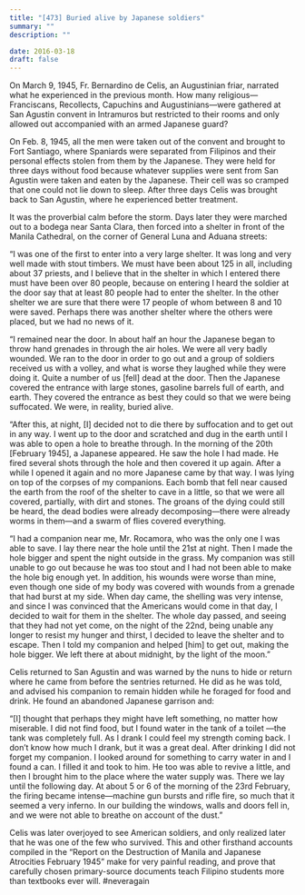 ```yaml
---
title: "[473] Buried alive by Japanese soldiers"
summary: ""
description: ""

date: 2016-03-18
draft: false
---
```


On March 9, 1945, Fr. Bernardino de Celis, an Augustinian friar, narrated what he experienced in the previous month. How many religious—Franciscans, Recollects, Capuchins and Augustinians—were gathered at San Agustin convent in Intramuros but restricted to their rooms and only allowed out accompanied with an armed Japanese guard?

On Feb. 8, 1945, all the men were taken out of the convent and brought to Fort Santiago, where Spaniards were separated from Filipinos and their personal effects stolen from them by the Japanese. They were held for three days without food because whatever supplies were sent from San Agustin were taken and eaten by the Japanese. Their cell was so cramped that one could not lie down to sleep. After three days Celis was brought back to San Agustin, where he experienced better treatment.

It was the proverbial calm before the storm. Days later they were marched out to a bodega near Santa Clara, then forced into a shelter in front of the Manila Cathedral, on the corner of General Luna and Aduana streets:

“I was one of the first to enter into a very large shelter. It was long and very well made with stout timbers. We must have been about 125 in all, including about 37 priests, and I believe that in the shelter in which I entered there must have been over 80 people, because on entering I heard the soldier at the door say that at least 80 people had to enter the shelter. In the other shelter we are sure that there were 17 people of whom between 8 and 10 were saved. Perhaps there was another shelter where the others were placed, but we had no news of it.

“I remained near the door. In about half an hour the Japanese began to throw hand grenades in through the air holes. We were all very badly wounded. We ran to the door in order to go out and a group of soldiers received us with a volley, and what is worse they laughed while they were doing it. Quite a number of us [fell] dead at the door. Then the Japanese covered the entrance with large stones, gasoline barrels full of earth, and earth. They covered the entrance as best they could so that we were being suffocated. We were, in reality, buried alive.

“After this, at night, [I] decided not to die there by suffocation and to get out in any way. I went up to the door and scratched and dug in the earth until I was able to open a hole to breathe through. In the morning of the 20th [February 1945], a Japanese appeared. He saw the hole I had made. He fired several shots through the hole and then covered it up again. After a while I opened it again and no more Japanese came by that way. I was lying on top of the corpses of my companions. Each bomb that fell near caused the earth from the roof of the shelter to cave in a little, so that we were all covered, partially, with dirt and stones. The groans of the dying could still be heard, the dead bodies were already decomposing—there were already worms in them—and a swarm of flies covered everything.

“I had a companion near me, Mr. Rocamora, who was the only one I was able to save. I lay there near the hole until the 21st at night. Then I made the hole bigger and spent the night outside in the grass. My companion was still unable to go out because he was too stout and I had not been able to make the hole big enough yet. In addition, his wounds were worse than mine, even though one side of my body was covered with wounds from a grenade that had burst at my side. When day came, the shelling was very intense, and since I was convinced that the Americans would come in that day, I decided to wait for them in the shelter. The whole day passed, and seeing that they had not yet come, on the night of the 22nd, being unable any longer to resist my hunger and thirst, I decided to leave the shelter and to escape. Then I told my companion and helped [him] to get out, making the hole bigger. We left there at about midnight, by the light of the moon.”

Celis returned to San Agustin and was warned by the nuns to hide or return where he came from before the sentries returned. He did as he was told, and advised his companion to remain hidden while he foraged for food and drink. He found an abandoned Japanese garrison and:

“[I] thought that perhaps they might have left something, no matter how miserable. I did not find food, but I found water in the tank of a toilet —the tank was completely full. As I drank I could feel my strength coming back. I don’t know how much I drank, but it was a great deal. After drinking I did not forget my companion. I looked around for something to carry water in and I found a can. I filled it and took to him. He too was able to revive a little, and then I brought him to the place where the water supply was. There we lay until the following day. At about 5 or 6 of the morning of the 23rd February, the firing became intense—machine gun bursts and rifle fire, so much that it seemed a very inferno. In our building the windows, walls and doors fell in, and we were not able to breathe on account of the dust.”

Celis was later overjoyed to see American soldiers, and only realized later that he was one of the few who survived.  This and other firsthand accounts compiled in the “Report on the Destruction of Manila and Japanese Atrocities February 1945” make for very painful reading, and prove that carefully chosen primary-source documents teach Filipino students more than textbooks ever will. #neveragain
